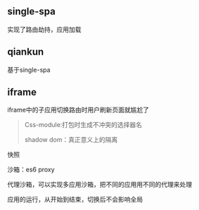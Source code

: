 ## single-spa

实现了路由劫持，应用加载

## qiankun

基于single-spa



## iframe

iframe中的子应用切换路由时用户刷新页面就尴尬了





> Css-module:打包时生成不冲突的选择器名
>
> shadow dom：真正意义上的隔离



快照

沙箱：es6 proxy

代理沙箱，可以实现多应用沙箱，把不同的应用用不同的代理来处理

应用的运行，从开始到结束，切换后不会影响全局
